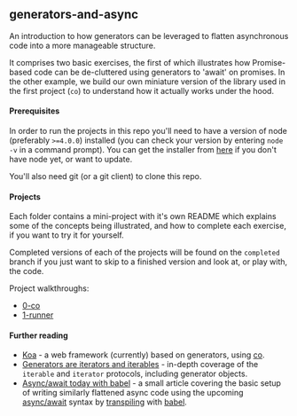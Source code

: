 ## generators-and-async
An introduction to how generators can be leveraged to flatten asynchronous code into a more manageable structure.

It comprises two basic exercises, the first of which illustrates how Promise-based code can be de-cluttered using generators to 'await' on promises.  In the other example, we build our own miniature version of the library used in the first project (`co`) to understand how it actually works under the hood.

#### Prerequisites
In order to run the projects in this repo you'll need to have a version of node (preferably `>=4.0.0`) installed (you can check your version by entering `node -v` in a command prompt).  You can get the installer from [here](https://nodejs.org) if you don't have node yet, or want to update.

You'll also need git (or a git client) to clone this repo.

#### Projects
Each folder contains a mini-project with it's own README which explains some of the concepts being illustrated, and how to complete each exercise, if you want to try it for yourself.  

Completed versions of each of the projects will be found on the `completed` branch if you just want to skip to a finished version and look at, or play with, the code.

Project walkthroughs:
 - [0-co](0-co/README.md)
 - [1-runner](1-runner/README.md)

#### Further reading

 - [Koa](https://github.com/koajs/koa/tree/9f80296fc49fa0c03db939e866215f3721fcbbc6) - a web framework (currently) based on generators, using [co](https://github.com/tj/co).
 - [Generators are iterators and iterables](https://developer.mozilla.org/en-US/docs/Web/JavaScript/Reference/Iteration_protocols) - in-depth coverage of the `iterable` and `iterator` protocols, including generator objects.
 - [Async/await today with babel](http://masnun.com/2015/11/11/using-es7-asyncawait-today-with-babel.html) - a small article covering the basic setup of writing similarly flattened async code using the upcoming [async/await](https://github.com/tc39/ecmascript-asyncawait) syntax by [transpiling](https://en.wikipedia.org/wiki/Source-to-source_compiler) with [babel](http://babeljs.io/).
